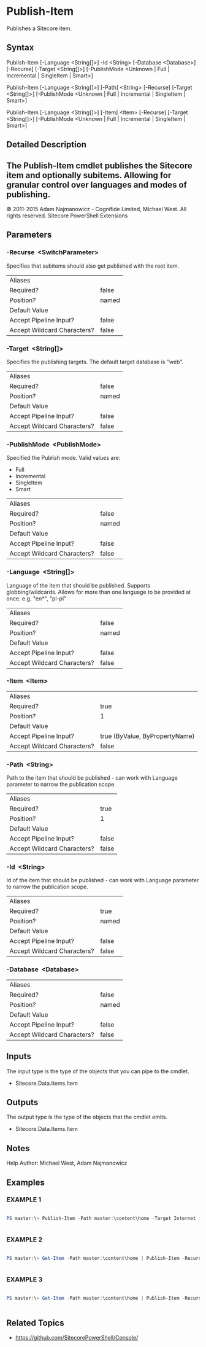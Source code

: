 ﻿# Publish-Item 
 
Publishes a Sitecore item. 
 
## Syntax 
 
Publish-Item [-Language &lt;String[]&gt;] -Id &lt;String&gt; [-Database &lt;Database&gt;] [-Recurse] [-Target &lt;String[]&gt;] [-PublishMode &lt;Unknown | Full | Incremental | SingleItem | Smart&gt;] 
 
Publish-Item [-Language &lt;String[]&gt;] [-Path] &lt;String&gt; [-Recurse] [-Target &lt;String[]&gt;] [-PublishMode &lt;Unknown | Full | Incremental | SingleItem | Smart&gt;] 
 
Publish-Item [-Language &lt;String[]&gt;] [-Item] &lt;Item&gt; [-Recurse] [-Target &lt;String[]&gt;] [-PublishMode &lt;Unknown | Full | Incremental | SingleItem | Smart&gt;] 
 
 
## Detailed Description 
The Publish-Item cmdlet publishes the Sitecore item and optionally subitems. Allowing for granular control over languages and modes of publishing. 
- 
© 2011-2015 Adam Najmanowicz - Cognifide Limited, Michael West. All rights reserved. Sitecore PowerShell Extensions 
 
## Parameters 
 
### -Recurse&nbsp; &lt;SwitchParameter&gt; 
 
Specifies that subitems should also get published with the root item.
 

| | |
| - | - |
| Aliases |  |
| Required? | false |
| Position? | named |
| Default Value |  |
| Accept Pipeline Input? | false |
| Accept Wildcard Characters? | false | 
 
### -Target&nbsp; &lt;String[]&gt; 
 
Specifies the publishing targets. The default target database is "web".
 

| | |
| - | - |
| Aliases |  |
| Required? | false |
| Position? | named |
| Default Value |  |
| Accept Pipeline Input? | false |
| Accept Wildcard Characters? | false | 
 
### -PublishMode&nbsp; &lt;PublishMode&gt; 
 
Specified the Publish mode. Valid values are: 
- Full
- Incremental
- SingleItem
- Smart
 

| | |
| - | - |
| Aliases |  |
| Required? | false |
| Position? | named |
| Default Value |  |
| Accept Pipeline Input? | false |
| Accept Wildcard Characters? | false | 
 
### -Language&nbsp; &lt;String[]&gt; 
 
Language of the item that should be published. Supports globbing/wildcards.
Allows for more than one language to be provided at once. e.g. "en*", "pl-pl"
 

| | |
| - | - |
| Aliases |  |
| Required? | false |
| Position? | named |
| Default Value |  |
| Accept Pipeline Input? | false |
| Accept Wildcard Characters? | false | 
 
### -Item&nbsp; &lt;Item&gt; 
 

 

| | |
| - | - |
| Aliases |  |
| Required? | true |
| Position? | 1 |
| Default Value |  |
| Accept Pipeline Input? | true (ByValue, ByPropertyName) |
| Accept Wildcard Characters? | false | 
 
### -Path&nbsp; &lt;String&gt; 
 
Path to the item that should be published - can work with Language parameter to narrow the publication scope.
 

| | |
| - | - |
| Aliases |  |
| Required? | true |
| Position? | 1 |
| Default Value |  |
| Accept Pipeline Input? | false |
| Accept Wildcard Characters? | false | 
 
### -Id&nbsp; &lt;String&gt; 
 
Id of the item that should be published - can work with Language parameter to narrow the publication scope.
 

| | |
| - | - |
| Aliases |  |
| Required? | true |
| Position? | named |
| Default Value |  |
| Accept Pipeline Input? | false |
| Accept Wildcard Characters? | false | 
 
### -Database&nbsp; &lt;Database&gt; 
 

 

| | |
| - | - |
| Aliases |  |
| Required? | false |
| Position? | named |
| Default Value |  |
| Accept Pipeline Input? | false |
| Accept Wildcard Characters? | false | 
 
## Inputs 
 
The input type is the type of the objects that you can pipe to the cmdlet. 
 
* Sitecore.Data.Items.Item 
 
## Outputs 
 
The output type is the type of the objects that the cmdlet emits. 
 
* Sitecore.Data.Items.Item 
 
## Notes 
 
Help Author: Michael West, Adam Najmanowicz 
 
## Examples 
 
### EXAMPLE 1 
 
 
 
```powershell   
 
PS master:\> Publish-Item -Path master:\content\home -Target Internet 
 
``` 
 
### EXAMPLE 2 
 
 
 
```powershell   
 
PS master:\> Get-Item -Path master:\content\home | Publish-Item -Recurse -PublishMode Incremental 
 
``` 
 
### EXAMPLE 3 
 
 
 
```powershell   
 
PS master:\> Get-Item -Path master:\content\home | Publish-Item -Recurse -Language "en*" 
 
``` 
 
## Related Topics 
 
* <a href='https://github.com/SitecorePowerShell/Console/' target='_blank'>https://github.com/SitecorePowerShell/Console/</a><br/>
